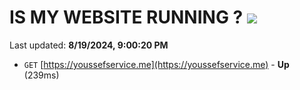 # IS MY WEBSITE RUNNING ? [![](https://img.shields.io/static/v1?label=Sponsor&message=%E2%9D%A4&logo=GitHub&color=%23fe8e86)](https://github.com/sponsors/Youssef-Lehmam)

Last updated: **8/19/2024, 9:00:20 PM**

- `GET` [https://youssefservice.me](https://youssefservice.me) - **Up** (239ms)
